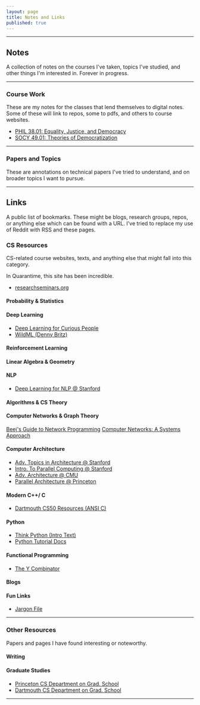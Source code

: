 ```yaml
---
layout: page
title: Notes and Links
published: true
---
```


--------------------------------------------------------------------------------


## Notes

A collection of notes on the courses I've taken, topics I've studied, and other things I'm interested in. Forever in progress.

--------------------------------------------------------------------------------
### Course Work
These are my notes for the classes that lend themselves to digital notes. Some of these will link to repos, some to pdfs, and others to course websites.


- [PHIL 38.01: Equality, Justice, and Democracy](https://vivekhaz.github.io/PHIL38/)
- [SOCY 49.01: Theories of Democratization](https://vivekhaz.github.io/SOCY49/)


--------------------------------------------------------------------------------
### Papers and Topics
These are annotations on technical papers I've tried to understand, and on broader topics I want to pursue.

--------------------------------------------------------------------------------
## Links

A public list of bookmarks. These might be blogs, research groups, repos, or anything else which can be found with a URL. I've tried to replace my use of Reddit with RSS and these pages.

### CS Resources
CS-related course websites, texts, and anything else that might fall into this category.

In Quarantime, this site has been incredible.
- [researchseminars.org](https://researchseminars.org)

#### Probability & Statistics

#### Deep Learning

- [Deep Learning for Curious People](https://lilianweng.github.io/lil-log/2017/06/21/an-overview-of-deep-learning.html)
- [WildML (Denny Britz)](http://www.wildml.com)

#### Reinforcement Learning

#### Linear Algebra & Geometry

#### NLP

- [Deep Learning for NLP @ Stanford](http://cs224d.stanford.edu/syllabus.html)


#### Algorithms & CS Theory


#### Computer Networks & Graph Theory

[Beej's Guide to Network Programming](https://beej.us/guide/bgnet/html/)
[Computer Networks: A Systems Approach](https://book.systemsapproach.org/)

#### Computer Architecture

- [Adv. Topics in Architecture @ Stanford](http://web.stanford.edu/class/ee392c/info.html)
- [Intro. To Parallel Computing @ Stanford](https://ericdarve.github.io)
- [Adv. Architecture @ CMU](http://course.ece.cmu.edu/~ece742/F18/readingschedule.html)
- [Parallel Architecture @ Princeton](https://www.cs.princeton.edu/courses/archive/spr07/cos598A/)

#### Modern C++/ C

- [Dartmouth CS50 Resources (ANSI C)](https://www.cs.dartmouth.edu/~campbell/cs50/resources.html)

#### Python

- [Think Python (Intro Text)](https://greenteapress.com/wp/think-python-2e/)
- [Python Tutorial Docs](https://docs.python.org/3/tutorial/index.html)

#### Functional Programming

- [The Y Combinator]()

#### Blogs



#### Fun Links

- [Jargon File](http://jargon-file.org)

--------------------------------------------------------------------------------
### Other Resources
Papers and pages I have found interesting or noteworthy.

#### Writing

#### Graduate Studies

- [Princeton CS Department on Grad. School](https://www.cs.princeton.edu/academics/ugradpgm/gsg)
- [Dartmouth CS Department on Grad. School]()


--------------------------------------------------------------------------------
